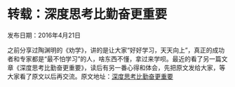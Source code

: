 # 转载：深度思考比勤奋更重要
发布日期：2016年4月21日

之前分享过陶渊明的《劝学》，讲的是让大家“好好学习，天天向上”，真正的成功者和专家都是“最不怕学习”的人，啥东西不懂，拿过来学呗。最近的看了另一篇文章《深度思考比勤奋更重要》，读后有另一番心得和体会，先把原文发给大家，等大家看了原文以后再交流。原文地址：[深度思考比勤奋更重要](http://mp.weixin.qq.com/s?__biz=MjM5MTA0MTUyMA==&mid=402480288&idx=1&sn=92960b2335f27a594ff3afe6a81fce48&scene=0#wechat_redirect)
